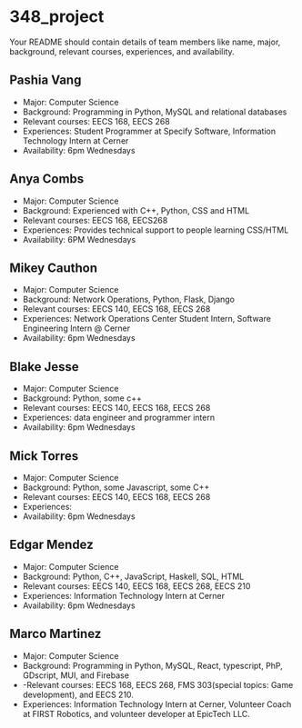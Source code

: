 # 348_project

Your README should contain details of team members like name, major, background, relevant courses, experiences, and availability.

## Pashia Vang
  - Major: Computer Science
  - Background: Programming in Python, MySQL and relational databases
  - Relevant courses: EECS 168, EECS 268
  - Experiences: Student Programmer at Specify Software, Information Technology Intern at Cerner
  - Availability: 6pm Wednesdays

## Anya Combs
  - Major: Computer Science
  - Background: Experienced with C++, Python, CSS and HTML
  - Relevant courses: EECS 168, EECS268
  - Experiences: Provides technical support to people learning CSS/HTML
  - Availability: 6PM Wednesdays

## Mikey Cauthon
  - Major: Computer Science
  - Background: Network Operations, Python, Flask, Django
  - Relevant courses: EECS 140, EECS 168, EECS 268
  - Experiences: Network Operations Center Student Intern, Software Engineering Intern @ Cerner
  - Availability: 6pm Wednesdays

## Blake Jesse
  - Major: Computer Science
  - Background:  Python, some c++
  - Relevant courses: EECS 140, EECS 168, EECS 268
  - Experiences: data engineer and programmer intern
  - Availability: 6pm Wednesdays

## Mick Torres
  - Major: Computer Science
  - Background: Python, some Javascript, some C++
  - Relevant courses: EECS 140, EECS 168, EECS 268
  - Experiences:
  - Availability: 6pm Wednesdays

## Edgar Mendez
  - Major: Computer Science
  - Background: Python, C++, JavaScript, Haskell, SQL, HTML
  - Relevant courses: EECS 140, EECS 168, EECS 268, EECS 210
  - Experiences: Information Technology Intern at Cerner
  - Availability: 6pm Wednesdays
## Marco Martinez
 - Major: Computer Science
 - Background: Programming in Python, MySQL, React, typescript, PhP, GDscript, MUI, and Firebase
 - -Relevant courses: EECS 168, EECS 268, FMS 303(special topics: Game development), and EECS 210.
 - Experiences: Information Technology Intern at Cerner, Volunteer Coach at FIRST Robotics, and volunteer developer at EpicTech LLC.

